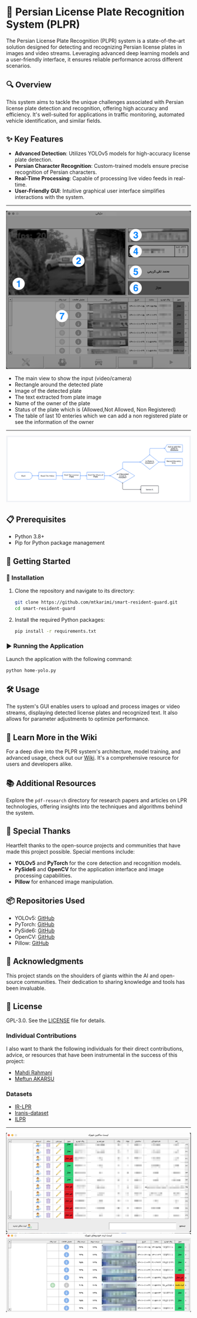 # 🚗 Persian License Plate Recognition System (PLPR)

The Persian License Plate Recognition (PLPR) system is a state-of-the-art solution designed for detecting and recognizing Persian license plates in images and video streams. Leveraging advanced deep learning models and a user-friendly interface, it ensures reliable performance across different scenarios.

## 🔍 Overview

This system aims to tackle the unique challenges associated with Persian license plate detection and recognition, offering high accuracy and efficiency. It's well-suited for applications in traffic monitoring, automated vehicle identification, and similar fields.

## ✨ Key Features

- **Advanced Detection**: Utilizes YOLOv5 models for high-accuracy license plate detection.
- **Persian Character Recognition**: Custom-trained models ensure precise recognition of Persian characters.
- **Real-Time Processing**: Capable of processing live video feeds in real-time.
- **User-Friendly GUI**: Intuitive graphical user interface simplifies interactions with the system.
---
![explain main gui](/parts.jpg)
- The main view to show the input (video/camera)
- Rectangle around the detected plate 
- Image of the detected plate
- The text extracted from plate image
- Name of the owner of the plate
- Status of the plate which is (Allowed,Not Allowed, Non Registered)
- The table of last 10 enteries which we can add a non registered plate or see the information of the owner
---
![explain main flowchart](/flowchart.png)
## 📋 Prerequisites

- Python 3.8+
- Pip for Python package management

## 🚀 Getting Started

### 🔧 Installation

1. Clone the repository and navigate to its directory:
   ```bash
   git clone https://github.com/mtkarimi/smart-resident-guard.git
   cd smart-resident-guard
   ```
2. Install the required Python packages:
   ```bash
   pip install -r requirements.txt
   ```

### ▶️ Running the Application

Launch the application with the following command:
```bash
python home-yolo.py
```

## 🛠️ Usage

The system's GUI enables users to upload and process images or video streams, displaying detected license plates and recognized text. It also allows for parameter adjustments to optimize performance.

## 📖 Learn More in the Wiki

For a deep dive into the PLPR system's architecture, model training, and advanced usage, check out our [Wiki](https://github.com/mtkarimi/smart-resident-guard/wiki). It's a comprehensive resource for users and developers alike.

## 📚 Additional Resources

Explore the `pdf-research` directory for research papers and articles on LPR technologies, offering insights into the techniques and algorithms behind the system.

## 💙 Special Thanks

Heartfelt thanks to the open-source projects and communities that have made this project possible. Special mentions include:

- **YOLOv5** and **PyTorch** for the core detection and recognition models.
- **PySide6** and **OpenCV** for the application interface and image processing capabilities.
- **Pillow** for enhanced image manipulation.

## 📦 Repositories Used

- YOLOv5: [GitHub](https://github.com/ultralytics/yolov5)
- PyTorch: [GitHub](https://github.com/pytorch/pytorch)
- PySide6: [GitHub](https://github.com/PySide/PySide6)
- OpenCV: [GitHub](https://github.com/opencv/opencv)
- Pillow: [GitHub](https://github.com/python-pillow/Pillow)

## 🙏 Acknowledgments

This project stands on the shoulders of giants within the AI and open-source communities. Their dedication to sharing knowledge and tools has been invaluable.

## 📄 License

GPL-3.0. See the [LICENSE](LICENSE) file for details.


### Individual Contributions

I also want to thank the following individuals for their direct contributions, advice, or resources that have been instrumental in the success of this project:

- [Mahdi Rahmani](https://github.com/MahdiRahmani)
- [Meftun AKARSU](https://github.com/mftnakrsu)

### Datasets
- [IR-LPR](https://github.com/mut-deep/IR-LPR)
- [Iranis-dataset](https://github.com/alitourani/Iranis-dataset)
- [ILPR](https://github.com/amirmgh1375/iranian-license-plate-recognition)

---
![explain main resident management](/people.jpg)
![explain main enterance management](/ent.png)

